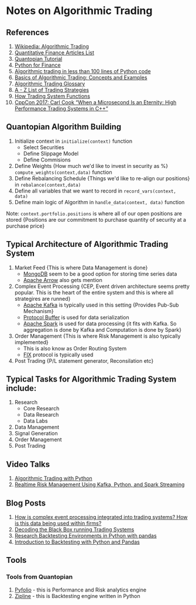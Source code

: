 # Notes on Algorithmic Trading

## References

1. [Wikipedia: Algorithmic Trading](https://en.wikipedia.org/wiki/Algorithmic_trading)
1. [Quantitative Finance Articles List](https://www.quantstart.com/articles)
1. [Quantopian Tutorial](https://www.quantopian.com/tutorials/getting-started#lesson1)
1. [Python for Finance](https://www.datacamp.com/community/tutorials/finance-python-trading#gs.7SPpyLc)
1. [Algorithmic trading in less than 100 lines of Python code](https://www.oreilly.com/learning/algorithmic-trading-in-less-than-100-lines-of-python-code)
1. [Basics of Algorithmic Trading: Concepts and Examples](http://www.investopedia.com/articles/active-trading/101014/basics-algorithmic-trading-concepts-and-examples.asp)
1. [Algorithmic Trading Glossary](http://www.automatedtrader.net/glossary/)
1. [A - Z List of Trading Strategies](http://www.optionstrading.org/strategies/a-z-list/)
1. [How Trading System Functions](https://www.quantinsti.com/blog/trading-systems-architecture/)
1. [CppCon 2017: Carl Cook “When a Microsecond Is an Eternity: High Performance Trading Systems in C++”](https://www.youtube.com/watch?v=NH1Tta7purM&feature=youtu.be)

## Quantopian Algorithm Building

1. Initialize context in `initialize(context)` function
	- Select Securities
	- Define Slippage Model
	- Define Commisions
1. Define Weights {How much we'd like to invest in security as %} `compute_weights(context,data)` function
1. Define Rebalancing Schedule {Things we'd like to re-align our positions} in `rebalance(context,data)`
1. Define all variables that we want to record in `record_vars(context, data)`
1. Define main logic of Algorithm in `handle_data(context, data)` function

Note: `context.portfolio.positions` is where all of our open positions are stored {Positions are our commitment to purchase quantity of security at a purchase price}

## Typical Architecture of Algorithmic Trading System

1. Market Feed {This is where Data Management is done}
	- [MongoDB](https://www.mongodb.com/) seem to be a good option for storing time series data
	- [Apache Arrow](https://arrow.apache.org/) also gets mention
1. Complex Event Processing {CEP, Event driven architecture seems pretty popular. This is the heart of the entire system and this is where all strategires are runned}
	- [Apache Kafka](https://kafka.apache.org/) is typically used in this setting {Provides Pub-Sub Mechanism}
	- [Protocol Buffer](https://developers.google.com/protocol-buffers/docs/pythontutorial) is used for data serialization
	- [Apache Spark](https://spark.apache.org/docs/latest/streaming-programming-guide.html) is used for data processing {it fits with Kafka. So aggregation is done by Kafka and Computation is done by Spark}
1. Order Management {This is where Risk Management is also typically implemented}
	- This is also know as Order Routing System
	- [FIX](https://en.wikipedia.org/wiki/Financial_Information_eXchange) protocol is typically used
1. Post Trading {P/L statement generator, Reconsilation etc}

## Typical Tasks for Algorithmic Trading System include:

1. Research
	- Core Research
	- Data Research
	- Data Labs
1. Data Management
1. Signal Generation
1. Order Management
1. Post Trading

## Video Talks

1. [Algorithmic Trading with Python](https://www.youtube.com/watch?v=dDMptG5YYyY)
1. [Realtime Risk Management Using Kafka, Python, and Spark Streaming](https://www.youtube.com/watch?v=5XB-T4hzV00)

## Blog Posts

1. [How is complex event processing integrated into trading systems? How is this data being used within firms?](https://www.quora.com/How-is-complex-event-processing-integrated-into-trading-systems-How-is-this-data-being-used-within-firms)
1. [Decoding the Black Box running Trading Systems](https://www.quantinsti.com/blog/decoding-black-box-running-trading-systems/)
1. [Research Backtesting Environments in Python with pandas](https://www.quantstart.com/articles/Research-Backtesting-Environments-in-Python-with-pandas)
1. [Introduction to Backtesting with Python and Pandas](https://s3.amazonaws.com/quantstart/media/powerpoint/an-introduction-to-backtesting.pdf)

## Tools


### Tools from Quantopian

1. [Pyfolio](https://github.com/quantopian/pyfolio) - this is Performance and Risk analytics engine
1. [Zipline](https://github.com/quantopian/zipline) - this is Backtesting engine written in Python
